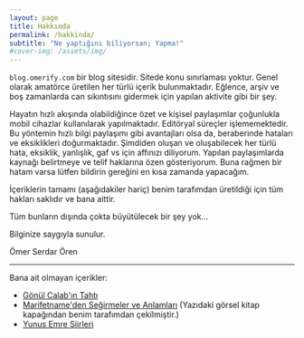 ```yaml
---
layout: page
title: Hakkında
permalink: /hakkinda/
subtitle: "Ne yaptığını biliyorsan; Yapma!"
#cover-img: /assets/img/
---
```


`blog.omerify.com` bir blog sitesidir. Sitede konu sınırlaması yoktur. Genel olarak amatörce üretilen her türlü içerik bulunmaktadır. Eğlence, arşiv ve boş zamanlarda can sıkıntısını gidermek için yapılan aktivite gibi bir şey.

Hayatın hızlı akışında olabildiğince özet ve kişisel paylaşımlar çoğunlukla mobil cihazlar kullanılarak yapılmaktadır. Editöryal süreçler işlememektedir. Bu yöntemin hızlı bilgi paylaşımı gibi avantajları olsa da, beraberinde hataları ve eksiklikleri doğurmaktadır. Şimdiden oluşan ve oluşabilecek her türlü hata, eksiklik, yanlışlık, gaf vs için affınızı diliyorum. Yapılan paylaşımlarda kaynağı belirtmeye ve telif haklarına özen gösteriyorum. Buna rağmen bir hatam varsa lütfen bildirin gereğini en kısa zamanda yapacağım.

İçeriklerin tamamı (aşağıdakiler hariç) benim tarafımdan üretildiği için tüm hakları saklıdır ve bana aittir.

Tüm bunların dışında çokta büyütülecek bir şey yok...

Bilginize saygıyla sunulur.

Ömer Serdar Ören

* * *

Bana ait olmayan içerikler:
- [Gönül Calab'ın Tahtı](https://blog.omerify.com/2011/02/13/gonul-calabin-tahti/)
- [Marifetname'den Seğirmeler ve Anlamları](https://blog.omerify.com/2012/05/21/marifetnameden-segirmeler-ve-anlamlari/) (Yazıdaki görsel kitap kapağından benim tarafımdan çekilmiştir.)
- [Yunus Emre Şiirleri](https://blog.omerify.com/2014/04/21/yunus-emre-siirleri/)
